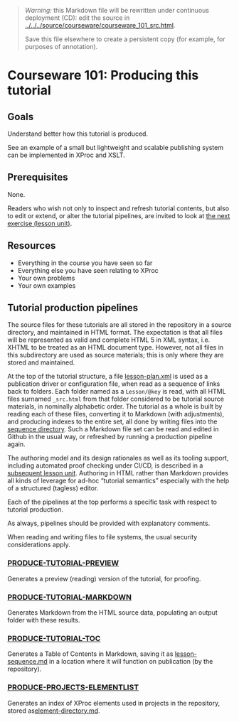 

> *Warning:* this Markdown file will be rewritten under continuous deployment (CD): edit the source in [../../../source/courseware/courseware_101_src.html](../../../source/courseware/courseware_101_src.html).
> 
> Save this file elsewhere to create a persistent copy (for example, for purposes of annotation).

# Courseware 101: Producing this tutorial

## Goals

Understand better how this tutorial is produced.

See an example of a small but lightweight and scalable publishing system can be implemented in XProc and XSLT.

## Prerequisites

None.

Readers who wish not only to inspect and refresh tutorial contents, but also to edit or extend, or alter the tutorial pipelines, are invited to look at [the next                exercise (lesson unit)](courseware_219.md).

## Resources

* Everything in the course you have seen so far
* Everything else you have seen relating to XProc
* Your own problems
* Your own examples

## Tutorial production pipelines

The source files for these tutorials are all stored in the repository in a source directory, and maintained in HTML format. The expectation is that all files will be represented as valid and complete HTML 5 in XML syntax, i.e. XHTML to be treated as an HTML document type. However, not all files in this subdirectory are used as source materials; this is only where they are stored and maintained.

At the top of the tutorial structure, a file [lesson-plan.xml](../../lesson-plan.xml) is used as a publication driver or configuration file, when read as a sequence of links back to folders. Each folder named as a `Lesson/@key` is read, with all HTML files surnamed `_src.html` from that folder considered to be tutorial source materials, in nominally alphabetic order. The tutorial as a whole is built by reading each of these files, converting it to Markdown (with adjustments), and producing indexes to the entire set, all done by writing files into the [sequence directory](sequence/). Such a Markdown file set can be read and edited in Github in the usual way, or refreshed by running a production pipeline again.

The authoring model and its design rationales as well as its tooling support, including automated proof checking under CI/CD, is described in a [subsequent                lesson unit](courseware_219.md). Authoring in HTML rather than Markdown provides all kinds of leverage for ad-hoc &ldquo;tutorial semantics&rdquo; especially with the help of a structured (tagless) editor.

Each of the pipelines at the top performs a specific task with respect to tutorial production.

As always, pipelines should be provided with explanatory comments.

When reading and writing files to file systems, the usual security considerations apply.

### [PRODUCE-TUTORIAL-PREVIEW](../../PRODUCE-TUTORIAL-PREVIEW.xpl)

Generates a preview (reading) version of the tutorial, for proofing.

### [PRODUCE-TUTORIAL-MARKDOWN](../../PRODUCE-TUTORIAL-MARKDOWN.xpl)

Generates Markdown from the HTML source data, populating an output folder with these results.

### [PRODUCE-TUTORIAL-TOC](../../PRODUCE-TUTORIAL-TOC.xpl)

Generates a Table of Contents in Markdown, saving it as [lesson-sequence.md](../../sequence/lesson-sequence.md) in a location where it will function on publication (by the repository).

### [PRODUCE-PROJECTS-ELEMENTLIST](../../PRODUCE-PROJECTS-ELEMENTLIST.xpl)

Generates an index of XProc elements used in projects in the repository, stored as[element-directory.md](../../sequence/element-directory.md).
